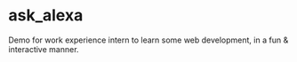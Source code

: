 # ask_alexa

Demo for work experience intern to learn some web development, in a fun & interactive manner. 